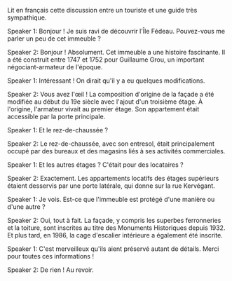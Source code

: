 Lit en français cette discussion entre un touriste et une guide très sympathique.

Speaker 1: Bonjour ! Je suis ravi de découvrir l'Île Fédeau. Pouvez-vous me parler un peu de cet immeuble ?

Speaker 2: Bonjour ! Absolument. Cet immeuble a une histoire fascinante. Il a été construit entre 1747 et 1752 pour Guillaume Grou, un important négociant-armateur de l'époque.

Speaker 1: Intéressant ! On dirait qu'il y a eu quelques modifications.

Speaker 2: Vous avez l'œil ! La composition d'origine de la façade a été modifiée au début du 19e siècle avec l'ajout d'un troisième étage. À l'origine, l'armateur vivait au premier étage. Son appartement était accessible par la porte principale.

Speaker 1: Et le rez-de-chaussée ?

Speaker 2: Le rez-de-chaussée, avec son entresol, était principalement occupé par des bureaux et des magasins liés à ses activités commerciales.

Speaker 1: Et les autres étages ? C'était pour des locataires ?

Speaker 2: Exactement. Les appartements locatifs des étages supérieurs étaient desservis par une porte latérale, qui donne sur la rue Kervégant.

Speaker 1: Je vois. Est-ce que l'immeuble est protégé d'une manière ou d'une autre ?

Speaker 2: Oui, tout à fait. La façade, y compris les superbes ferronneries et la toiture, sont inscrites au titre des Monuments Historiques depuis 1932. Et plus tard, en 1986, la cage d'escalier intérieure a également été inscrite.

Speaker 1: C'est merveilleux qu'ils aient préservé autant de détails. Merci pour toutes ces informations !

Speaker 2: De rien ! Au revoir.